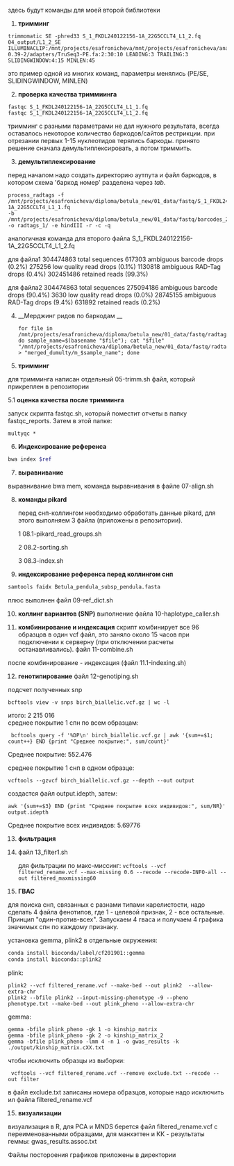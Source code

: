 здесь будут команды для моей второй библиотеки
1. __тримминг__
```
trimmomatic SE -phred33 S_1_FKDL240122156-1A_22G5CCLT4_L1_2.fq 04_output/L1_2_SE ILLUMINACLIP:/mnt/projects/esafronicheva/mnt/projects/esafronicheva/anaconda_new/envs/Trimm/share/trimmomatic-0.39-2/adapters/TruSeq3-PE.fa:2:30:10 LEADING:3 TRAILING:3 SLIDINGWINDOW:4:15 MINLEN:45
```
это пример одной из многих команд, параметры менялись (PE/SE, SLIDINGWINDOW, MINLEN)

2. __проверка качества триммиинга__
```
fastqc S_1_FKDL240122156-1A_22G5CCLT4_L1_1.fq
fastqc S_1_FKDL240122156-1A_22G5CCLT4_L1_2.fq
```
тримминг с разными параметрами не дал нужного результата, всегда оставалось некоторое количество баркодов/сайтов рестрикции. 
при отрезании первых 1-15 нуклеотидов терялись баркоды. принято решение сначала демультиплексировать, а потом триммить.

3. __демультиплексирование__
   
перед началом надо создать директорию аутпута и файл баркодов, в котором схема 'баркод номер' разделена через _tab_.
```
process_radtags -f /mnt/projects/esafronicheva/diploma/betula_new/01_data/fastq/S_1_FKDL240122156-1A_22G5CCLT4_L1_1.fq 
-b /mnt/projects/esafronicheva/diploma/betula_new/01_data/fastq/barcodes_24.txt -o radtags_1/ -e hindIII -r -c -q
```
аналогичная команда для второго файла S_1_FKDL240122156-1A_22G5CCLT4_L1_2.fq

для файла1
304474863 total sequences 617303 ambiguous barcode drops (0.2%) 
275256 low quality read drops (0.1%) 1130818 ambiguous RAD-Tag drops (0.4%)
302451486 retained reads (99.3%)

для файла2
304474863 total sequences
275094186 ambiguous barcode drops (90.4%)
     3630 low quality read drops (0.0%)
 28745155 ambiguous RAD-Tag drops (9.4%)
   631892 retained reads (0.2%)

4. __Мерджинг ридов по баркодам __
   ```
   for file in /mnt/projects/esafronicheva/diploma/betula_new/01_data/fastq/radtags_1/*.fq; do sample_name=$(basename "$file"); cat "$file" "/mnt/projects/esafronicheva/diploma/betula_new/01_data/fastq/radtags_2/$sample_name" > "merged_dumulty/m_$sample_name"; done
   ```
5. __тримминг__
   
для тримминга написан отдельный 05-trimm.sh файл, который прикреплен в репозитории

 5.1 __оценка качества после тримминга__

 запуск скрипта fastqc.sh, который поместит отчеты в папку fastqc_reports. Затем в этой папке:

 ```
multyqc *

 ```

6. __Индексирование референса__
``` bash
bwa index $ref
```

7. __выравнивание__
   
выравнивание bwa mem, команда выравнивания в файле 07-align.sh

8. __команды pikard__

   перед снп-коллингом необходимо обработать данные pikard, для этого выполняем 3 файла (приложены в репозитории).
   
   1 08.1-pikard_read_groups.sh
   
   2 08.2-sorting.sh
   
   3 08.3-index.sh
9. __индексирование референса перед коллингом снп__ 

``` bash 
samtools faidx Betula_pendula_subsp_pendula.fasta
```
плюс выполнен файл 09-ref_dict.sh 

10. __коллинг вариантов (SNP)__
выполнение файла 10-haplotype_caller.sh

11. __комбинирование и индексация__
скрипт комбинирует все 96 образцов в один vcf файл, это заняло около 15 часов при подключении к серверну (при отключении расчеты останавливались). файл 11-combine.sh

после комбинирование - индексация (файл 11.1-indexing.sh)

12. __генотипирование__
    файл 12-genotiping.sh

подсчет полученных snp 

```
bcftools view -v snps birch_biallelic.vcf.gz | wc -l
```    
итого: 2 215 016    
среднее покрытие 1 спн по всем образцам:
```
 bcftools query -f '%DP\n' birch_biallelic.vcf.gz | awk '{sum+=$1; count++} END {print "Среднее покрытие:", sum/count}'
```
Среднее покрытие: 552.476

среднее покрытие 1 снп в одном образце: 
```
vcftools --gzvcf birch_biallelic.vcf.gz --depth --out output
```
создастся файл  output.idepth, затем:
```
awk '{sum+=$3} END {print "Среднее покрытие всех индивидов:", sum/NR}' output.idepth
```
Среднее покрытие всех индивидов: 5.69776

13. __фильтрация__
14. 
    файл 13_filter1.sh
    
    для фильтрации по макс-миссинг:
    ``
    vcftools --vcf filtered_rename.vcf --max-missing 0.6 --recode --recode-INFO-all --out filtered_maxmissing60
    ``
    
16. __ГВАС__

для поиска снп, связанных с разнами типами карелистости, надо сделать 4 файла фенотипов, где 1 - целевой признак, 2 - все остальные. Принцип "один-против-всех". Запускаем 4 гваса и получаем 4 графика значимых спн по каждому признаку. 

установка gemma, plink2 в отдельные окружения:

```bash
conda install bioconda/label/cf201901::gemma
conda install bioconda::plink2
```

   plink:
```
plink2 --vcf filtered_rename.vcf --make-bed --out plink2  --allow-extra-chr
plink2 --bfile plink2 --input-missing-phenotype -9 --pheno phenotype.txt --make-bed --out plink_pheno --allow-extra-chr
```

   gemma:
```
gemma -bfile plink_pheno -gk 1 -o kinship_matrix 
gemma -bfile plink_pheno -gk 2 -o kinship_matrix_2
gemma -bfile plink_pheno -lmm 4 -n 1 -o gwas_results -k ./output/kinship_matrix.cXX.txt
```

чтобы исключить образцы из выборки: 
```
 vcftools --vcf filtered_rename.vcf --remove exclude.txt --recode --out filter
```
в файл exclude.txt записаны номера образцов, которые надо исключить ил файла filtered_rename.vcf

15. __визуализации__

визуализация в R, для PCA и MNDS берется файл filtered_rename.vcf с переименованными образцами, для манхэттен и КК - результаты геммы: gwas_results.assoc.txt

Файлы постороения графиков приложены в директории



